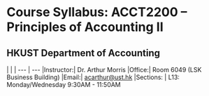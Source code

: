 # Course Syllabus: ACCT2200 – Principles of Accounting II 
## HKUST Department of Accounting
| |
| --- | --- 
|Instructor:| Dr. Arthur Morris 
|Office:| Room 6049 (LSK Business Building)
|Email:| acarthur@ust.hk 
|Sections: | L13: Monday/Wednesday 9:30AM - 11:50AM
